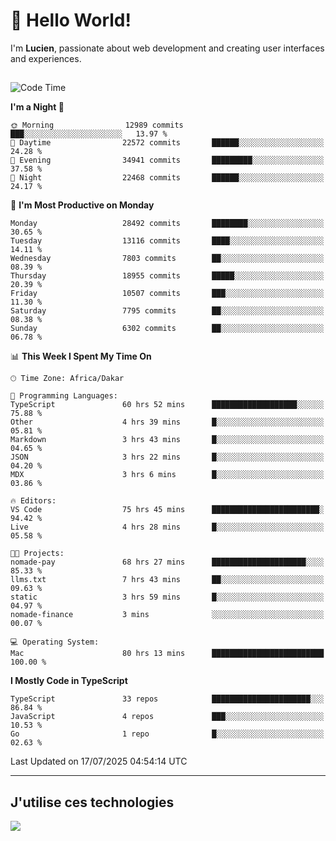# 👋 Hello World!

I'm **Lucien**, passionate about web development and creating user interfaces and experiences.

##

<!--START_SECTION:waka-->
![Code Time](http://img.shields.io/badge/Code%20Time-3%2C428%20hrs%208%20mins-blue)

**I'm a Night 🦉** 

```text
🌞 Morning                12989 commits       ███░░░░░░░░░░░░░░░░░░░░░░   13.97 % 
🌆 Daytime                22572 commits       ██████░░░░░░░░░░░░░░░░░░░   24.28 % 
🌃 Evening                34941 commits       █████████░░░░░░░░░░░░░░░░   37.58 % 
🌙 Night                  22468 commits       ██████░░░░░░░░░░░░░░░░░░░   24.17 % 
```
📅 **I'm Most Productive on Monday** 

```text
Monday                   28492 commits       ████████░░░░░░░░░░░░░░░░░   30.65 % 
Tuesday                  13116 commits       ████░░░░░░░░░░░░░░░░░░░░░   14.11 % 
Wednesday                7803 commits        ██░░░░░░░░░░░░░░░░░░░░░░░   08.39 % 
Thursday                 18955 commits       █████░░░░░░░░░░░░░░░░░░░░   20.39 % 
Friday                   10507 commits       ███░░░░░░░░░░░░░░░░░░░░░░   11.30 % 
Saturday                 7795 commits        ██░░░░░░░░░░░░░░░░░░░░░░░   08.38 % 
Sunday                   6302 commits        ██░░░░░░░░░░░░░░░░░░░░░░░   06.78 % 
```


📊 **This Week I Spent My Time On** 

```text
🕑︎ Time Zone: Africa/Dakar

💬 Programming Languages: 
TypeScript               60 hrs 52 mins      ███████████████████░░░░░░   75.88 % 
Other                    4 hrs 39 mins       █░░░░░░░░░░░░░░░░░░░░░░░░   05.81 % 
Markdown                 3 hrs 43 mins       █░░░░░░░░░░░░░░░░░░░░░░░░   04.65 % 
JSON                     3 hrs 22 mins       █░░░░░░░░░░░░░░░░░░░░░░░░   04.20 % 
MDX                      3 hrs 6 mins        █░░░░░░░░░░░░░░░░░░░░░░░░   03.86 % 

🔥 Editors: 
VS Code                  75 hrs 45 mins      ████████████████████████░   94.42 % 
Live                     4 hrs 28 mins       █░░░░░░░░░░░░░░░░░░░░░░░░   05.58 % 

🐱‍💻 Projects: 
nomade-pay               68 hrs 27 mins      █████████████████████░░░░   85.33 % 
llms.txt                 7 hrs 43 mins       ██░░░░░░░░░░░░░░░░░░░░░░░   09.63 % 
static                   3 hrs 59 mins       █░░░░░░░░░░░░░░░░░░░░░░░░   04.97 % 
nomade-finance           3 mins              ░░░░░░░░░░░░░░░░░░░░░░░░░   00.07 % 

💻 Operating System: 
Mac                      80 hrs 13 mins      █████████████████████████   100.00 % 
```

**I Mostly Code in TypeScript** 

```text
TypeScript               33 repos            ██████████████████████░░░   86.84 % 
JavaScript               4 repos             ███░░░░░░░░░░░░░░░░░░░░░░   10.53 % 
Go                       1 repo              █░░░░░░░░░░░░░░░░░░░░░░░░   02.63 % 
```




 Last Updated on 17/07/2025 04:54:14 UTC
<!--END_SECTION:waka-->
---

## J'utilise ces technologies

<p align="left">
  <a href="https://skillicons.dev">
    <img src="https://skillicons.dev/icons?i=ts,js,go,ruby,css,scss,tailwind,react,vite,nextjs,docker,figma,ableton" />
  </a>
</p>

